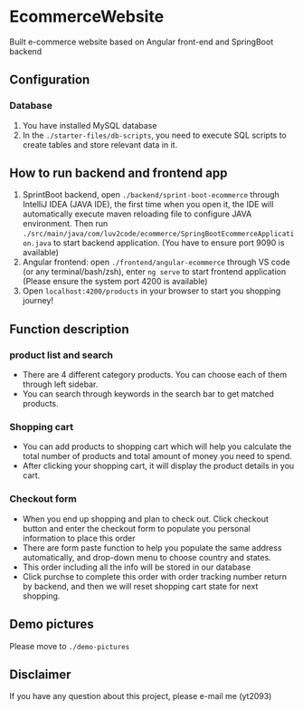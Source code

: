 # EcommerceWebsite
Built e-commerce website based on Angular front-end and SpringBoot backend

## Configuration
### Database
1. You have installed MySQL database
2. In the `./starter-files/db-scripts`, you need to execute SQL scripts to create tables and store relevant data in it.

## How to run backend and frontend app
1. SprintBoot backend, open `./backend/sprint-boot-ecommerce` through IntelliJ IDEA (JAVA IDE), the first time when you open it, the IDE will automatically execute maven reloading file to configure JAVA environment. Then run `./src/main/java/com/luv2code/ecommerce/SpringBootEcommerceApplication.java` to start backend application. (You have to ensure port 9090 is available)
2. Angular frontend: open `./frontend/angular-ecommerce` through VS code (or any terminal/bash/zsh), enter `ng serve` to start frontend application (Please ensure the system port 4200 is available)
3. Open `localhost:4200/products` in your browser to start you shopping journey!


## Function description
### product list and search
- There are 4 different category products. You can choose each of them through left sidebar. 
- You can search through keywords in the search bar to get matched products.

### Shopping cart
- You can add products to shopping cart which will help you calculate the total number of products and total amount of money you need to spend.
- After clicking your shopping cart, it will display the product details in you cart.

### Checkout form
- When you end up shopping and plan to check out. Click checkout button and enter the checkout form to populate you personal information to place this order
- There are form paste function to help you populate the same address automatically, and drop-down menu to choose country and states.
- This order including all the info will be stored in our database
- Click purchse to complete this order with order tracking number return by backend, and then we will reset shopping cart state for next shopping.

## Demo pictures
Please move to `./demo-pictures`

## Disclaimer
If you have any question about this project, please e-mail me (yt2093)
